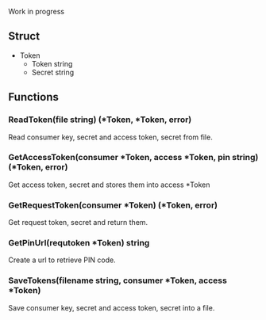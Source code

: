 Work in progress


## Struct
- Token
    - Token string
    - Secret string

## Functions
### ReadToken(file string) (\*Token, \*Token, error)
Read consumer key, secret and access token, secret from file.

### GetAccessToken(consumer \*Token, access \*Token, pin string) (\*Token, error)
Get access token, secret and stores them into access \*Token

### GetRequestToken(consumer \*Token) (\*Token, error)
Get request token, secret and return them.

### GetPinUrl(requtoken \*Token) string
Create a url to retrieve PIN code.

### SaveTokens(filename string, consumer \*Token, access \*Token)
Save consumer key, secret and access token, secret into a file.
